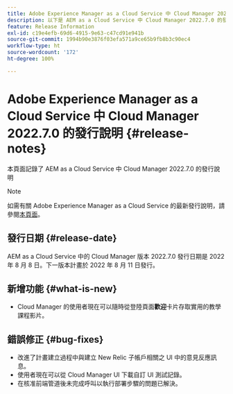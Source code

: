 ```yaml
---
title: Adobe Experience Manager as a Cloud Service 中 Cloud Manager 2022.7.0 的發行說明
description: 以下是 AEM as a Cloud Service 中 Cloud Manager 2022.7.0 的發行說明。
feature: Release Information
exl-id: c19e4efb-69d6-4915-9e63-c47cd91e941b
source-git-commit: 1994b90e3876f03efa571a9ce65b9fb8b3c90ec4
workflow-type: ht
source-wordcount: '172'
ht-degree: 100%

---
```


# Adobe Experience Manager as a Cloud Service 中 Cloud Manager 2022.7.0 的發行說明 {#release-notes}

本頁面記錄了 AEM as a Cloud Service 中 Cloud Manager 2022.7.0 的發行說明

>[!NOTE]
>
>如需有關 Adobe Experience Manager as a Cloud Service 的最新發行說明，請參閱[本頁面](/help/release-notes/release-notes-cloud/release-notes-current.md)。

## 發行日期 {#release-date}

AEM as a Cloud Service 中的 Cloud Manager 版本 2022.7.0 發行日期是 2022 年 8 月 8 日。下一版本計畫於 2022 年 8 月 11 日發行。

## 新增功能 {#what-is-new}

* Cloud Manager 的使用者現在可以隨時從登陸頁面&#x200B;**歡迎**&#x200B;卡片存取實用的教學課程影片。

## 錯誤修正 {#bug-fixes}

* 改進了計畫建立過程中與建立 New Relic 子帳戶相關之 UI 中的意見反應訊息。
* 使用者現在可以從 Cloud Manager UI 下載自訂 UI 測試記錄。
* 在核准前端管道後未完成呼叫以執行部署步驟的問題已解決。
